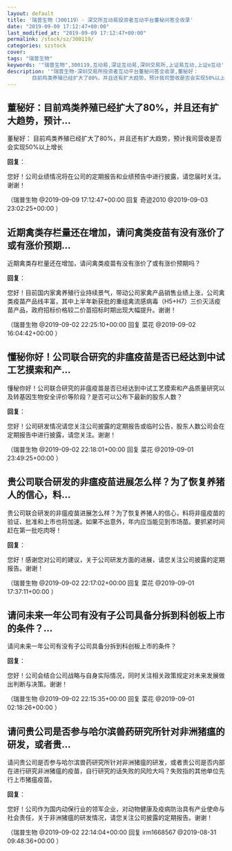 ```yaml
---
layout: default
title: '瑞普生物（300119）- 深交所互动易投资者互动平台董秘问答全收录'
date: "2019-09-09 17:12:47+00:00"
last_modified_at: "2019-09-09 17:12:47+00:00"
permalink: /stock/sz/300119/
categories: szstock
cover: 
tags: "瑞普生物"
keywords: '"瑞普生物",300119,互动易,深证互动易,深圳交易所,上证易互动,上证e互动'
description: '"瑞普生物-深圳交易所投资者互动平台董秘问答全收录,董秘好：
        目前鸡类养殖已经扩大了80%，并且还有扩大趋势，预计我司营收是否会实现50%以上增长"'
---
```


## 董秘好：目前鸡类养殖已经扩大了80%，并且还有扩大趋势，预计...

董秘好：
        目前鸡类养殖已经扩大了80%，并且还有扩大趋势，预计我司营收是否会实现50%以上增长

**回复**：

您好！公司业绩情况将在公司的定期报告和业绩预告中进行披露，请您届时关注。谢谢！ 

（瑞普生物  @2019-09-09 17:12:47+00:00 回复 奇迹2010  @2019-09-03 23:02:25+00:00 ）

## 近期禽类存栏量还在增加，请问禽类疫苗有没有涨价了或有涨价预期...

近期禽类存栏量还在增加，请问禽类疫苗有没有涨价了或有涨价预期吗？

**回复**：

您好！目前国内家禽养殖行业持续景气，带动公司家禽产品销售业绩上涨，公司禽类疫苗产品线丰富，其中上半年新获批的重组禽流感病毒（H5+H7）三价灭活疫苗产品，政府招标价格较二价苗招标时期出现大幅提升。谢谢！ 

（瑞普生物  @2019-09-02 22:25:10+00:00 回复 菜花  @2019-09-02 16:04:42+00:00 ）

## 懂秘你好！公司联合研究的非瘟疫苗是否已经达到中试工艺摸索和产...

懂秘你好！公司联合研究的非瘟疫苗是否已经达到中试工艺摸索和产品质量研究以及转基因生物安全评价等阶段？是否可以公布下最新的股东人数？

**回复**：

您好！公司研发情况请您关注公司披露的定期报告或临时公告，股东人数公司会在定期报告中进行披露，请您关注。谢谢！ 

（瑞普生物  @2019-09-02 22:18:01+00:00 回复 菜花  @2019-09-01 23:49:25+00:00 ）

## 贵公司联合研发的非瘟疫苗进展怎么样？为了恢复养猪人的信心，料...

贵公司联合研发的非瘟疫苗进展怎么样？为了恢复养猪人的信心，料将非瘟疫苗的验证、批准和上市也将加速。如果不出意外，年内应当能见到市场苗。要抓紧时间赶在第一批吃肉呀！

**回复**：

您好！感谢您对公司的建议，关于公司研发方面的进展，请您关注公司披露的定期报告。谢谢！ 

（瑞普生物  @2019-09-02 22:17:02+00:00 回复 菜花  @2019-09-01 17:37:11+00:00 ）

## 请问未来一年公司有没有子公司具备分拆到科创板上市的条件？...

请问未来一年公司有没有子公司具备分拆到科创板上市的条件？

**回复**：

您好！公司会结合公司战略与自身实际情况，同时关注相关政策规定对未来发展做出判断与决策。谢谢！ 

（瑞普生物  @2019-09-02 22:15:35+00:00 回复 菜花  @2019-09-01 02:18:26+00:00 ）

## 请问贵公司是否参与哈尔滨兽药研究所针对非洲猪瘟的研发，或者贵...

请问贵公司是否参与哈尔滨兽药研究所针对非洲猪瘟的研发，或者贵公司是否内部在进行研究非洲猪瘟的疫苗，自行研究的话失败的风险大吗？失败指的其他单位先行上市猪瘟疫苗。

**回复**：

您好！公司作为国内动保行业的领军企业，对动物健康及疫病防治具有产业使命与社会责任，关于非洲猪瘟的研发情况，请您关注公司披露的定期报告。谢谢！ 

（瑞普生物  @2019-09-02 22:14:04+00:00 回复 irm1668567  @2019-08-31 09:48:36+00:00 ）

